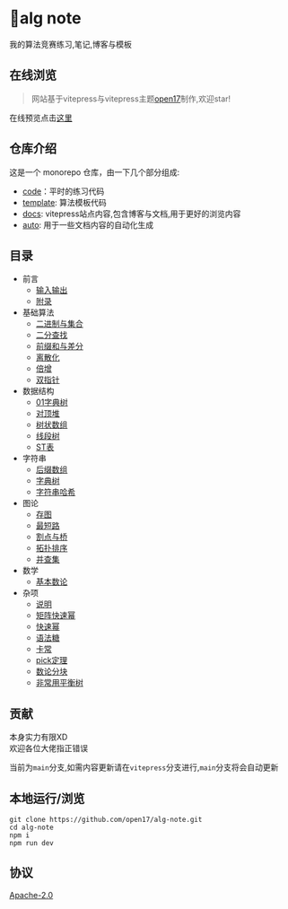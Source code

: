 # 🚀alg note
我的算法竞赛练习,笔记,博客与模板

## 在线浏览

> 网站基于vitepress与vitepress主题[open17](https://vitepress.open17.vip/)制作,欢迎star! 


在线预览点击[这里](https://alg.open17.vip/)


## 仓库介绍

这是一个 monorepo 仓库，由一下几个部分组成:
- [code](./code)：平时的练习代码
- [template](./template): 算法模板代码
- [docs](./docs/): vitepress站点内容,包含博客与文档,用于更好的浏览内容
- [auto](./auto): 用于一些文档内容的自动化生成

## 目录



- 前言
    - [输入输出](https://alg.open17.vip/template/Intro/IO)
    - [附录](https://alg.open17.vip/template/Intro/append)
- 基础算法
    - [二进制与集合](https://alg.open17.vip/template/Alg/binary_set)
    - [二分查找](https://alg.open17.vip/template/Alg/binary_search)
    - [前缀和与差分](https://alg.open17.vip/template/Alg/presum)
    - [离散化](https://alg.open17.vip/template/Alg/discrete)
    - [倍增](https://alg.open17.vip/template/Alg/binary_lifting)
    - [ 双指针](https://alg.open17.vip/template/Alg/double_pointer)
- 数据结构
    - [01字典树](https://alg.open17.vip/template/DS/01tire)
    - [对顶堆](https://alg.open17.vip/template/DS/2heap)
    - [树状数组](https://alg.open17.vip/template/DS/BIT)
    - [线段树](https://alg.open17.vip/template/DS/segment_tree)
    - [ST表](https://alg.open17.vip/template/DS/st)
- 字符串
    - [后缀数组](https://alg.open17.vip/template/String/SA)
    - [字典树](https://alg.open17.vip/template/String/Tire)
    - [字符串哈希](https://alg.open17.vip/template/String/hash)
- 图论
    - [存图](https://alg.open17.vip/template/Graph/save_graph)
    - [最短路](https://alg.open17.vip/template/Graph/shortest_graph)
    - [割点与桥](https://alg.open17.vip/template/Graph/cut)
    - [拓扑排序](https://alg.open17.vip/template/Graph/topo_sort)
    - [并查集](https://alg.open17.vip/template/Graph/BUF)
- 数学
    - [基本数论](https://alg.open17.vip/template/Math/math_theory)
- 杂项
    - [说明](https://alg.open17.vip/template/Others/)
    - [矩阵快速幂](https://alg.open17.vip/template/Others/matrix_qpower)
    - [快速幂](https://alg.open17.vip/template/Others/qpower)
    - [语法糖](https://alg.open17.vip/template/Others/candy)
    - [卡常](https://alg.open17.vip/template/Others/Maybe-Faster)
    - [pick定理](https://alg.open17.vip/template/Others/pick)
    - [数论分块](https://alg.open17.vip/template/Others/sqrt-decomposition)
    - [非常用平衡树](https://alg.open17.vip/template/Others/balance_tree)

## 贡献

本身实力有限XD  
欢迎各位大佬指正错误

当前为`main`分支,如需内容更新请在`vitepress`分支进行,`main`分支将会自动更新

## 本地运行/浏览

```shell
git clone https://github.com/open17/alg-note.git
cd alg-note
npm i
npm run dev
```

## 协议

[Apache-2.0](./LICENSE)
